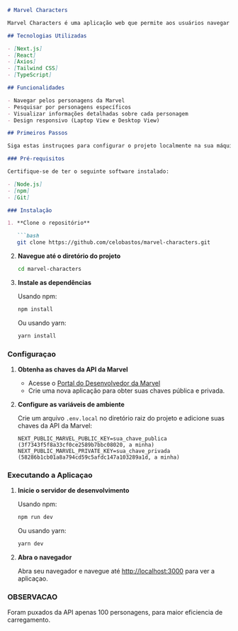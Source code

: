 ```markdown
# Marvel Characters

Marvel Characters é uma aplicação web que permite aos usuários navegar e pesquisar por personagens da Marvel. A aplicaçao busca dados da API da Marvel e exibe informações detalhadas sobre cada personagem.

## Tecnologias Utilizadas

- [Next.js]
- [React]
- [Axios]
- [Tailwind CSS]
- [TypeScript]

## Funcionalidades

- Navegar pelos personagens da Marvel
- Pesquisar por personagens específicos
- Visualizar informações detalhadas sobre cada personagem
- Design responsivo (Laptop View e Desktop View)

## Primeiros Passos

Siga estas instruçoes para configurar o projeto localmente na sua máquina.

### Pré-requisitos

Certifique-se de ter o seguinte software instalado:

- [Node.js]
- [npm]
- [Git]

### Instalação

1. **Clone o repositório**

   ```bash
   git clone https://github.com/celobastos/marvel-characters.git
   ```

2. **Navegue até o diretório do projeto**

   ```bash
   cd marvel-characters
   ```

3. **Instale as dependências**

   Usando npm:

   ```bash
   npm install
   ```

   Ou usando yarn:

   ```bash
   yarn install
   ```

### Configuraçao

1. **Obtenha as chaves da API da Marvel**

   - Acesse o [Portal do Desenvolvedor da Marvel](https://developer.marvel.com/)
   - Crie uma nova aplicação para obter suas chaves pública e privada.

2. **Configure as variáveis de ambiente**

   Crie um arquivo `.env.local` no diretório raiz do projeto e adicione suas chaves da API da Marvel:

   ```plaintext
   NEXT_PUBLIC_MARVEL_PUBLIC_KEY=sua_chave_publica (3f7343f5f8a33cf0ce2589b7bbc08020, a minha)
   NEXT_PUBLIC_MARVEL_PRIVATE_KEY=sua_chave_privada (58286b1cb01a8a794cd59c5afdc147a103289a1d, a minha)
   ```

### Executando a Aplicaçao

1. **Inicie o servidor de desenvolvimento**

   Usando npm:

   ```bash
   npm run dev
   ```

   Ou usando yarn:

   ```bash
   yarn dev
   ```

2. **Abra o navegador**

   Abra seu navegador e navegue até [http://localhost:3000](http://localhost:3000) para ver a aplicaçao.

### OBSERVACAO

   Foram puxados da API apenas 100 personagens, para maior eficiencia de carregamento.
